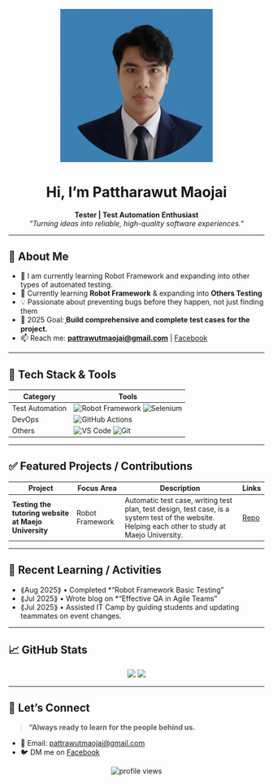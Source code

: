 <!-- Banner / Cover -->
<p align="center">
  <img src="Profilenew.png" alt="header image" width="300" />
</p>


<h1 align="center">Hi, I’m Pattharawut Maojai</h1>

<p align="center">
  <strong>Tester | Test Automation Enthusiast</strong><br/>
  <em>“Turning ideas into reliable, high-quality software experiences.”</em>
</p>

---

## 🚀 About Me
- 🧪  I am currently learning Robot Framework and expanding into other types of automated testing.  
- 🤖  Currently learning **Robot Framework** & expanding into **Others Testing**  
- 💡  Passionate about preventing bugs before they happen, not just finding them  
- 🎯  2025 Goal: **ฺฺBuild comprehensive and complete test cases for the project.**  
- 📫  Reach me: **pattrawutmaojai@gmail.com** | [Facebook](https://www.facebook.com/jameENGhubpom)

---

## 🧰 Tech Stack & Tools
<div align="center">

| Category | Tools |
|---------|-------|
| Test Automation | ![Robot Framework](https://img.shields.io/badge/Robot%20Framework-000000?logo=robotframework&logoColor=white) ![Selenium](https://img.shields.io/badge/Selenium-43B02A?logo=selenium&logoColor=white) |
| DevOps | ![GitHub Actions](https://img.shields.io/badge/GitHub%20Actions-2088FF?logo=githubactions&logoColor=white) |
| Others | ![VS Code](https://img.shields.io/badge/VS%20Code-007ACC?logo=visualstudiocode&logoColor=white) ![Git](https://img.shields.io/badge/Git-F05032?logo=git&logoColor=white) |

</div>

---

## ✅ Featured Projects / Contributions
| Project | Focus Area | Description | Links |
|--------|------------|-------------|-------|
| **Testing the tutoring website at Maejo University** | Robot Framework | Automatic test case, writing test plan, test design, test case, is a system test of the website. Helping each other to study at Maejo University. | [Repo]( https://github.com/jalemkub/Test-Tutor.git ) |

---

## 🧠 Recent Learning / Activities
- ⟪Aug 2025⟫ • Completed *“Robot Framework Basic Testing”
- ⟪Jul 2025⟫ • Wrote blog on *“Effective QA in Agile Teams”
- ⟪Jul 2025⟫ • Assisted IT Camp by guiding students and updating teammates on event changes.

---

## 📈 GitHub Stats
<div align="center">
  <img height="170" src="https://github-readme-stats.vercel.app/api?username=jalemkub&show_icons=true&hide_border=true" />
  <img height="170" src="https://github-readme-stats.vercel.app/api/top-langs/?username=jalemkub&layout=compact&hide_border=true" />
</div>

---

## 🤝 Let’s Connect
> **“Always ready to learn for the people behind us.**

- 💌 Email: pattrawutmaojai@gmail.com   
- 🐦 DM me on [Facebook](https://www.facebook.com/jameENGhubpom)

<p align="center">
  <img src="https://komarev.com/ghpvc/?username=jalemkub&style=flat-square" alt="profile views"/>
</p>
